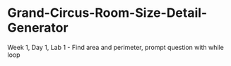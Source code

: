 # Grand-Circus-Room-Size-Detail-Generator
Week 1, Day 1, Lab 1 - Find area and perimeter, prompt question with while loop
